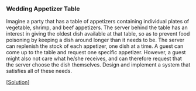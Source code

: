 ### Wedding Appetizer Table

Imagine a party that has a table of appetizers containing individual plates of vegetable, shrimp,
and beef appetizers. The server behind the table has an interest in giving the oldest dish available
at that table, so as to prevent food poisoning by keeping a dish around longer than it needs to be.
The server can replenish the stock of each appetizer, one dish at a time. A guest can come up to the
table and request one specific appetizer. However, a guest might also not care what he/she receives,
and can therefore request that the server choose the dish themselves. Design and implement a system
that satisfies all of these needs.

\[[Solution](solution.cpp)\]
